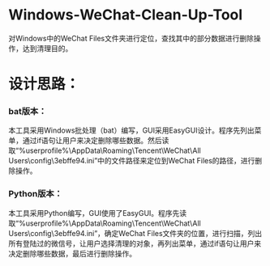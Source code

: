 # Windows-WeChat-Clean-Up-Tool
对Windows中的WeChat Files文件夹进行定位，查找其中的部分数据进行删除操作，达到清理目的。
# 设计思路：
### bat版本：
  本工具采用Windows批处理（bat）编写，GUI采用EasyGUI设计。程序先列出菜单，通过if语句让用户来决定删除哪些数据。然后读取“%userprofile%\AppData\Roaming\Tencent\WeChat\All Users\config\3ebffe94.ini”中的文件路径来定位到WeChat Files的路径，进行删除操作。
### Python版本：
  本工具采用Python编写，GUI使用了EasyGUI。程序先读取“%userprofile%\AppData\Roaming\Tencent\WeChat\All Users\config\3ebffe94.ini”，确定WeChat Files文件夹的位置，进行扫描，列出所有登陆过的微信号，让用户选择清理的对象，再列出菜单，通过if语句让用户来决定删除哪些数据，最后进行删除操作。
